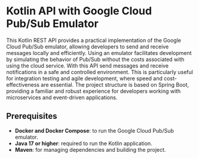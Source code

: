 # Kotlin API with Google Cloud Pub/Sub Emulator

This Kotlin REST API provides a practical implementation of the Google Cloud Pub/Sub emulator, allowing developers to send and receive messages locally and efficiently. Using an emulator facilitates development by simulating the behavior of Pub/Sub without the costs associated with using the cloud service. With this API send messages and receive notifications in a safe and controlled environment. This is particularly useful for integration testing and agile development, where speed and cost-effectiveness are essential. The project structure is based on Spring Boot, providing a familiar and robust experience for developers working with microservices and event-driven applications.

## Prerequisites
- **Docker and Docker Compose**: to run the Google Cloud Pub/Sub emulator.
- **Java 17 or higher**: required to run the Kotlin application.
- **Maven**: for managing dependencies and building the project.
